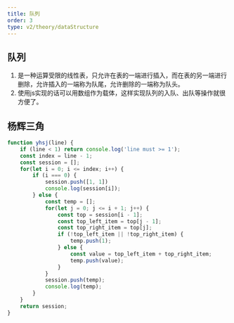 ```yaml
---
title: 队列
order: 3
type: v2/theory/dataStructure
---
```


## 队列

1. 是一种运算受限的线性表，只允许在表的一端进行插入，而在表的另一端进行删除，允许插入的一端称为队尾，允许删除的一端称为队头。
2. 使用js实现的话可以用数组作为载体，这样实现队列的入队、出队等操作就很方便了。

## 杨辉三角

```js
function yhsj(line) {
	if (line < 1) return console.log('line must >= 1');
	const index = line - 1;
	const session = [];
	for(let i = 0; i <= index; i++) {
		if (i === 0) {
			session.push([1, 1])
			console.log(session[i]);
		} else {
			const temp = [];
			for(let j = 0; j <= i + 1; j++) {
				const top = session[i - 1];
				const top_left_item = top[j - 1];
				const top_right_item = top[j];
				if (!top_left_item || !top_right_item) {
					temp.push(1);
				} else {
					const value = top_left_item + top_right_item;
					temp.push(value);
				}
			}
			session.push(temp);
			console.log(temp);
		}
	}
	return session;
}
```